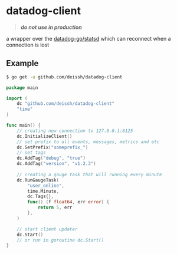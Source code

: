 # datadog-client

> ***do not use in production***

a wrapper over the [datadog-go/statsd](http://github.com/DataDog/datadog-go/statsd) which can reconnect when a connection is lost

## Example

```bash
$ go get -u github.com/deissh/datadog-client
```

```go
package main

import (
	dc "github.com/deissh/datadog-client"
	"time"
)

func main() {
	// creating new connection to 127.0.0.1:8125
	dc.InitializeClient()
	// set prefix to all events, messages, metrics and etc
	dc.SetPrefix("someprefix_")
	// set tags
	dc.AddTag("debug", "true")
	dc.AddTag("version", "v1.2.3")
	
    // creating a gauge task that will running every minute
	dc.RunGaugeTask(
		"user_online",
		time.Minute,
		dc.Tags{},
		func() (f float64, err error) {
			return 5, err
		},
	)

    // start client updater
	dc.Start()
    // or run in goroutine dc.Start()
}
```
